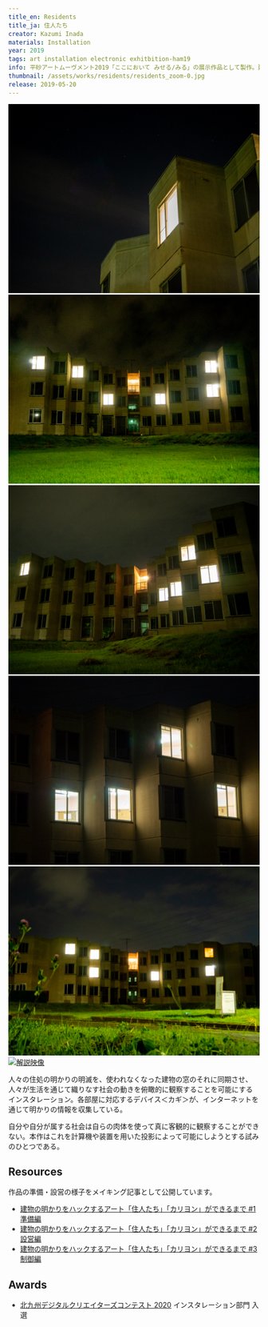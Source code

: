 ```yaml
---
title_en: Residents
title_ja: 住人たち
creator: Kazumi Inada
materials: Installation
year: 2019
tags: art installation electronic exhitbition-ham19
info: 平砂アートムーヴメント2019「ここにおいて みせる/みる」の展示作品として製作。建物は筑波大学平砂学生宿舎9号棟で、老朽化によりすでに使われなくなったもの。
thumbnail: /assets/works/residents/residents_zoom-0.jpg
release: 2019-05-20
---
```


![](/assets/works/residents/residents_zoom-0.jpg)
![](/assets/works/residents/residents_front-0.jpg)
![](/assets/works/residents/residents_right.jpg)
![](/assets/works/residents/residents_zoom-1.jpg)
![](/assets/works/residents/residents_front-1.jpg)
[![解説映像](https://img.youtube.com/vi/0GFfTeCohRE/maxresdefault.jpg)](https://www.youtube.com/watch?v=0GFfTeCohRE)

人々の住処の明かりの明滅を、使われなくなった建物の窓のそれに同期させ、人々が生活を通じて織りなす社会の動きを俯瞰的に観察することを可能にするインスタレーション。各部屋に対応するデバイス＜カギ＞が、インターネットを通じて明かりの情報を収集している。

自分や自分が属する社会は自らの肉体を使って真に客観的に観察することができない。本作はこれを計算機や装置を用いた投影によって可能にしようとする試みのひとつである。

## Resources

作品の準備・設営の様子をメイキング記事として公開しています。

- [建物の明かりをハックするアート「住人たち」「カリヨン」ができるまで #1 準備編](https://note.com/nandenjin/n/n4e357d12a5ff)
- [建物の明かりをハックするアート「住人たち」「カリヨン」ができるまで #2 設営編](https://note.com/nandenjin/n/nf69b89937b2f)
- [建物の明かりをハックするアート「住人たち」「カリヨン」ができるまで #3 制御編](https://note.com/nandenjin/n/nff07b017e946)

## Awards

- [北九州デジタルクリエイターズコンテスト 2020](http://kdcc.info/) インスタレーション部門 入選
